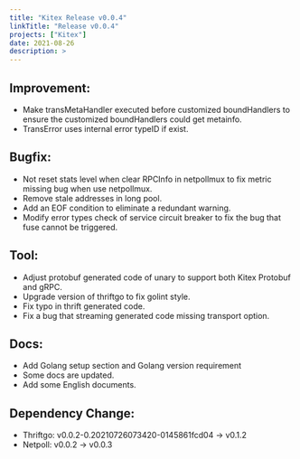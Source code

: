 ```yaml
---
title: "Kitex Release v0.0.4"
linkTitle: "Release v0.0.4"
projects: ["Kitex"]
date: 2021-08-26
description: >
---
```


## Improvement:

- Make transMetaHandler executed before customized boundHandlers to ensure the customized boundHandlers could get metainfo.
- TransError uses internal error typeID if exist.

## Bugfix:

- Not reset stats level when clear RPCInfo in netpollmux to fix metric missing bug when use netpollmux.
- Remove stale addresses in long pool.
- Add an EOF condition to eliminate a redundant warning.
- Modify error types check of service circuit breaker to fix the bug that fuse cannot be triggered.

## Tool:

- Adjust protobuf generated code of unary to support both Kitex Protobuf and gRPC.
- Upgrade version of thriftgo to fix golint style.
- Fix typo in thrift generated code.
- Fix a bug that streaming generated code missing transport option.

## Docs:

- Add Golang setup section and Golang version requirement
- Some docs are updated.
- Add some English documents.

## Dependency Change:

- Thriftgo: v0.0.2-0.20210726073420-0145861fcd04 -> v0.1.2
- Netpoll: v0.0.2 -> v0.0.3
